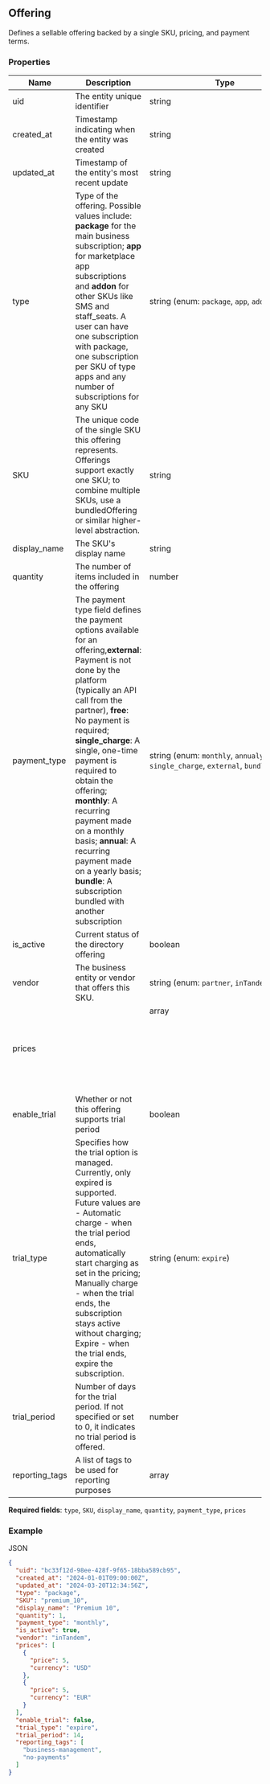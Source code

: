## Offering

Defines a sellable offering backed by a single SKU, pricing, and payment terms.

### Properties

| Name | Description | Type | Required |
| --- | --- | --- | --- |
| uid | The entity unique identifier | string |  |
| created_at | Timestamp indicating when the entity was created | string |  |
| updated_at | Timestamp of the entity's most recent update | string |  |
| type | Type of the offering. Possible values include: **package** for the main business subscription; **app** for marketplace app subscriptions and **addon** for other SKUs like SMS and staff_seats. A user can have one subscription with package, one subscription per SKU of type apps and any number of subscriptions for any SKU | string (enum: `package`, `app`, `addon`) | Yes |
| SKU | The unique code of the single SKU this offering represents. Offerings support exactly one SKU; to combine multiple SKUs, use a bundledOffering or similar higher-level abstraction. | string | Yes |
| display_name | The SKU's display name | string | Yes |
| quantity | The number of items included in the offering | number | Yes |
| payment_type | The payment type field defines the payment options available for an offering,**external**: Payment is not done by the platform (typically an API call from the partner), **free**: No payment is required; **single_charge**: A single, one-time payment is required to obtain the offering; **monthly**: A recurring payment made on a monthly basis; **annual**: A recurring payment made on a yearly basis; **bundle**: A subscription bundled with another subscription | string (enum: `monthly`, `annualy`, `free`, `single_charge`, `external`, `bundle`) | Yes |
| is_active | Current status of the directory offering | boolean |  |
| vendor | The business entity or vendor that offers this SKU. | string (enum: `partner`, `inTandem`) |  |
| prices |  | array<object> | Yes |
| enable_trial | Whether or not this offering supports trial period | boolean |  |
| trial_type | Specifies how the trial option is managed. Currently, only expired is supported. Future values are - Automatic charge - when the trial period ends, automatically start charging as set in the pricing; Manually charge - when the trial ends, the subscription stays active without charging; Expire - when the trial ends, expire the subscription. | string (enum: `expire`) |  |
| trial_period | Number of days for the trial period. If not specified or set to 0, it indicates no trial period is offered. | number |  |
| reporting_tags | A list of tags to be used for reporting purposes | array<string> |  |

**Required fields**: `type`, `SKU`, `display_name`, `quantity`, `payment_type`, `prices`

### Example

JSON

```json
{
  "uid": "bc33f12d-98ee-428f-9f65-18bba589cb95",
  "created_at": "2024-01-01T09:00:00Z",
  "updated_at": "2024-03-20T12:34:56Z",
  "type": "package",
  "SKU": "premium_10",
  "display_name": "Premium 10",
  "quantity": 1,
  "payment_type": "monthly",
  "is_active": true,
  "vendor": "inTandem",
  "prices": [
    {
      "price": 5,
      "currency": "USD"
    },
    {
      "price": 5,
      "currency": "EUR"
    }
  ],
  "enable_trial": false,
  "trial_type": "expire",
  "trial_period": 14,
  "reporting_tags": [
    "business-management",
    "no-payments"
  ]
}
```